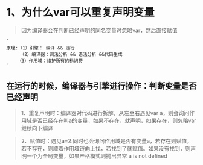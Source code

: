 # 1、为什么var可以重复声明变量 #
> 因为编译器会在判断已经声明的同名变量时忽略var，然后直接赋值

    `
	原理:（1）引擎： 编译 && 运行
		 （2）编译器：词法分析 && 语法分析 &&代码生成
		（3）作用域：维护所有的标识符
	`

## 在运行的时候，编译器与引擎进行操作：判断变量是否已经声明 ##

> 1、重复声明时：编译器对代码进行拆解，从左至右遇见var a，则会询问作用域是否已经存在叫a的变量，如果不存在，就声明，如果存在，则忽略var继续向下编译

> 2、赋值时：遇见a=2.同时也会询问作用域是否有变量a，若存在则赋值，若不存在，则顺着作用域链向上找，若找到了就赋值。如果没有找到，则声明一个为全局变量，如果严格模式则抛出异常 a is not defined